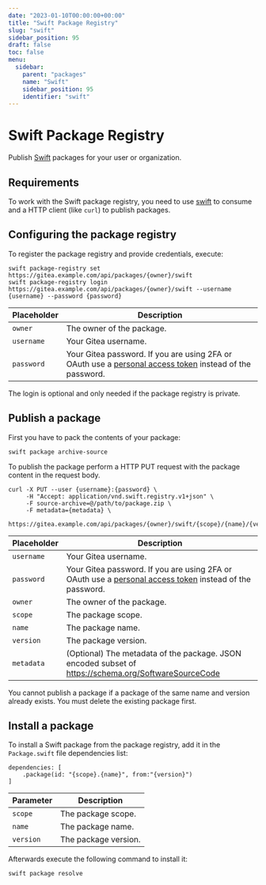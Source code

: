 ```yaml
---
date: "2023-01-10T00:00:00+00:00"
title: "Swift Package Registry"
slug: "swift"
sidebar_position: 95
draft: false
toc: false
menu:
  sidebar:
    parent: "packages"
    name: "Swift"
    sidebar_position: 95
    identifier: "swift"
---
```


# Swift Package Registry

Publish [Swift](https://www.swift.org/) packages for your user or organization.

## Requirements

To work with the Swift package registry, you need to use [swift](https://www.swift.org/getting-started/) to consume and a HTTP client (like `curl`) to publish packages.

## Configuring the package registry

To register the package registry and provide credentials, execute:

```shell
swift package-registry set https://gitea.example.com/api/packages/{owner}/swift
swift package-registry login https://gitea.example.com/api/packages/{owner}/swift --username {username} --password {password}
```

| Placeholder  | Description |
| ------------ | ----------- |
| `owner`      | The owner of the package. |
| `username`   | Your Gitea username. |
| `password`   | Your Gitea password. If you are using 2FA or OAuth use a [personal access token](development/api-usage.md#authentication) instead of the password. |

The login is optional and only needed if the package registry is private.

## Publish a package

First you have to pack the contents of your package:

```shell
swift package archive-source
```

To publish the package perform a HTTP PUT request with the package content in the request body.

```shell --user your_username:your_password_or_token \
curl -X PUT --user {username}:{password} \
	 -H "Accept: application/vnd.swift.registry.v1+json" \
	 -F source-archive=@/path/to/package.zip \
	 -F metadata={metadata} \
	 https://gitea.example.com/api/packages/{owner}/swift/{scope}/{name}/{version}
```

| Placeholder | Description |
| ----------- | ----------- |
| `username`  | Your Gitea username. |
| `password`  | Your Gitea password. If you are using 2FA or OAuth use a [personal access token](development/api-usage.md#authentication) instead of the password. |
| `owner`     | The owner of the package. |
| `scope`     | The package scope. |
| `name`      | The package name. |
| `version`   | The package version. |
| `metadata`  | (Optional) The metadata of the package. JSON encoded subset of https://schema.org/SoftwareSourceCode |

You cannot publish a package if a package of the same name and version already exists. You must delete the existing package first.

## Install a package

To install a Swift package from the package registry, add it in the `Package.swift` file dependencies list:

```
dependencies: [
	.package(id: "{scope}.{name}", from:"{version}")
]
```

| Parameter   | Description |
| ----------- | ----------- |
| `scope`     | The package scope. |
| `name`      | The package name. |
| `version`   | The package version. |

Afterwards execute the following command to install it:

```shell
swift package resolve
```
